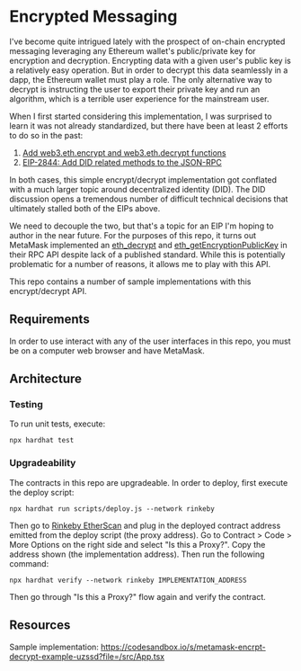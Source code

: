 # Encrypted Messaging

I've become quite intrigued lately with the prospect of on-chain encrypted messaging leveraging any Ethereum wallet's public/private key for encryption and decryption. Encrypting data with a given user's public key is a relatively easy operation. But in order to decrypt this data seamlessly in a dapp, the Ethereum wallet must play a role. The only alternative way to decrypt is instructing the user to export their private key and run an algorithm, which is a terrible user experience for the mainstream user.

When I first started considering this implementation, I was surprised to learn it was not already standardized, but there have been at least 2 efforts to do so in the past:

1) [Add web3.eth.encrypt and web3.eth.decrypt functions](https://github.com/ethereum/EIPs/pull/1098)
2) [EIP-2844: Add DID related methods to the JSON-RPC](https://github.com/ethereum/EIPs/issues/2845)

In both cases, this simple encrypt/decrypt implementation got conflated with a much larger topic around decentralized identity (DID). The DID discussion opens a tremendous number of difficult technical decisions that ultimately stalled both of the EIPs above. 

We need to decouple the two, but that's a topic for an EIP I'm hoping to author in the near future. For the purposes of this repo, it turns out MetaMask implemented an [eth_decrypt](https://docs.metamask.io/guide/rpc-api.html#eth-decrypt) and [eth_getEncryptionPublicKey](https://docs.metamask.io/guide/rpc-api.html#other-rpc-methods) in their RPC API despite lack of a published standard. While this is potentially problematic for a number of reasons, it allows me to play with this API.

This repo contains a number of sample implementations with this encrypt/decrypt API.

## Requirements

In order to use interact with any of the user interfaces in this repo, you must be on a computer web browser and have MetaMask.

## Architecture

### Testing

To run unit tests, execute:

```shell
npx hardhat test
```

### Upgradeability

The contracts in this repo are upgradeable. In order to deploy, first execute the deploy script:

```shell
npx hardhat run scripts/deploy.js --network rinkeby
```

Then go to [Rinkeby EtherScan](https://rinkeby.etherscan.io/) and plug in the deployed contract address emitted from the deploy script (the proxy address). Go to Contract > Code > More Options on the right side and select "Is this a Proxy?". Copy the address shown (the implementation address). Then run the following command:

```shell
npx hardhat verify --network rinkeby IMPLEMENTATION_ADDRESS
```

Then go through "Is this a Proxy?" flow again and verify the contract.

## Resources

Sample implementation: https://codesandbox.io/s/metamask-encrpt-decrypt-example-uzssd?file=/src/App.tsx